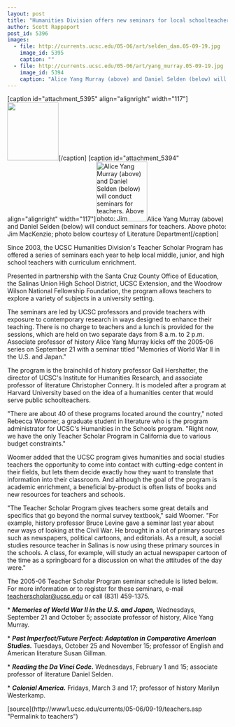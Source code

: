 ```yaml
---
layout: post
title: "Humanities Division offers new seminars for local schoolteachers"
author: Scott Rappaport 
post_id: 5396
images:
  - file: http://currents.ucsc.edu/05-06/art/selden_dan.05-09-19.jpg
    image_id: 5395
    caption: ""
  - file: http://currents.ucsc.edu/05-06/art/yang_murray.05-09-19.jpg
    image_id: 5394
    caption: "Alice Yang Murray (above) and Daniel Selden (below) will conduct seminars for teachers. Above photo: Jim MacKenzie; photo below courtesy of Literature Department"
---
```


[caption id="attachment_5395" align="alignright" width="117"]<a href="http://localhost/mysite/wp-content/uploads/2005/09/selden_dan.05-09-19.jpg"><img class="size-full wp-image-5395" src="http://localhost/mysite/wp-content/uploads/2005/09/selden_dan.05-09-19.jpg" alt="" width="117" height="132" /></a>[/caption]
[caption id="attachment_5394" align="alignright" width="117"]<a href="http://localhost/mysite/wp-content/uploads/2005/09/yang_murray.05-09-19.jpg"><img class="size-full wp-image-5394" src="http://localhost/mysite/wp-content/uploads/2005/09/yang_murray.05-09-19.jpg" alt="Alice Yang Murray (above) and Daniel Selden (below) will conduct seminars for teachers. Above photo: Jim MacKenzie; photo below courtesy of Literature Department" width="117" height="136" /></a>Alice Yang Murray (above) and Daniel Selden (below) will conduct seminars for teachers. Above photo: Jim MacKenzie; photo below courtesy of Literature Department[/caption]
<a name="content" id="content"></a>
<p>
  Since 2003, the UCSC Humanities Division's Teacher Scholar Program has offered a series of seminars each year to help local middle, junior, and high school teachers with curriculum enrichment.
</p>
<p>
  Presented in partnership with the Santa Cruz County Office of Education, the Salinas Union High School District, UCSC Extension, and the Woodrow Wilson National Fellowship Foundation, the program allows teachers to explore a variety of subjects in a university setting.
</p>
<p>
  The seminars are led by UCSC professors and provide teachers with exposure to contemporary research in ways designed to enhance their teaching. There is no charge to teachers and a lunch is provided for the sessions, which are held on two separate days from 8 a.m. to 2 p.m. Associate professor of history Alice Yang Murray kicks off the 2005-06 series on September 21 with a seminar titled "Memories of World War II in the U.S. and Japan."
</p>
<p>
  The program is the brainchild of history professor Gail Hershatter, the director of UCSC's Institute for Humanities Research, and associate professor of literature Christopher Connery. It is modeled after a program at Harvard University based on the idea of a humanities center that would serve public schoolteachers.
</p>
<p>
  "There are about 40 of these programs located around the country," noted Rebecca Woomer, a graduate student in literature who is the program administrator for UCSC's Humanities in the Schools program. "Right now, we have the only Teacher Scholar Program in California due to various budget constraints."
</p>
<p>
  Woomer added that the UCSC program gives humanities and social studies teachers the opportunity to come into contact with cutting-edge content in their fields, but lets them decide exactly how they want to translate that information into their classroom. And although the goal of the program is academic enrichment, a beneficial by-product is often lists of books and new resources for teachers and schools.
</p>
<p>
  "The Teacher Scholar Program gives teachers some great details and specifics that go beyond the normal survey textbook," said Woomer. "For example, history professor Bruce Levine gave a seminar last year about new ways of looking at the Civil War. He brought in a lot of primary sources such as newspapers, political cartoons, and editorials. As a result, a social studies resource teacher in Salinas is now using these primary sources in the schools. A class, for example, will study an actual newspaper cartoon of the time as a springboard for a discussion on what the attitudes of the day were."
</p>
<p>
  The 2005-06 Teacher Scholar Program seminar schedule is listed below. For more information or to register for these seminars, e-mail <a href="mailto:teacherscholar@ucsc.edu">teacherscholar@ucsc.edu</a> or call (831) 459-1375.
</p>
<p>
  * <strong><i>Memories of World War II in the U.S. and Japan,</i></strong> Wednesdays, September 21 and October 5; associate professor of history, Alice Yang Murray.
</p>
<p>
  * <strong><i>Past Imperfect/Future Perfect: Adaptation in Comparative American Studies.</i></strong> Tuesdays, October 25 and November 15; professor of English and American literature Susan Gillman.
</p>
<p>
  * <strong><i>Reading the Da Vinci Code.</i></strong> Wednesdays, February 1 and 15; associate professor of literature Daniel Selden.
</p>
<p>
  * <strong><i>Colonial America.</i></strong> Fridays, March 3 and 17; professor of history Marilyn Westerkamp.
</p>
<form>
  <input name="t1" size="-1" type="hidden">
</form>




</p>
[source](http://www1.ucsc.edu/currents/05-06/09-19/teachers.asp "Permalink to teachers")
